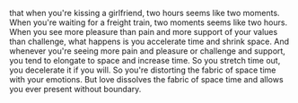  that when you're kissing a girlfriend, two hours seems like two moments. When you're waiting for a freight train, two moments seems like two hours. When you see more pleasure than pain and more support of your values than challenge, what happens is you accelerate time and shrink space. And whenever you're seeing more pain and pleasure or challenge and support, you tend to elongate to space and increase time. So you stretch time out, you decelerate it if you will. So you're distorting the fabric of space time with your emotions. But love dissolves the fabric of space time and allows you ever present without boundary.